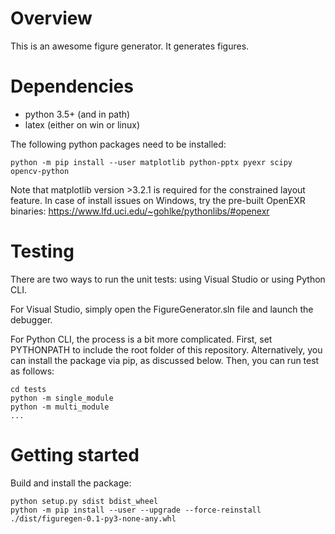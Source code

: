 Overview
=========
This is an awesome figure generator. It generates figures.

Dependencies
================
- python 3.5+ (and in path)
- latex (either on win or linux)

The following python packages need to be installed:
```
python -m pip install --user matplotlib python-pptx pyexr scipy opencv-python
```
Note that matplotlib version >3.2.1 is required for the constrained layout feature.
In case of install issues on Windows, try the pre-built OpenEXR binaries: 
https://www.lfd.uci.edu/~gohlke/pythonlibs/#openexr

Testing
=======
There are two ways to run the unit tests: using Visual Studio or using Python CLI.

For Visual Studio, simply open the FigureGenerator.sln file and launch the debugger.

For Python CLI, the process is a bit more complicated. First, set PYTHONPATH to include the root folder of this repository.
Alternatively, you can install the package via pip, as discussed below. Then, you can run test as follows:
```
cd tests
python -m single_module
python -m multi_module
...
```

Getting started
================
Build and install the package:
```
python setup.py sdist bdist_wheel
python -m pip install --user --upgrade --force-reinstall ./dist/figuregen-0.1-py3-none-any.whl
```